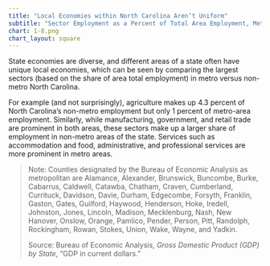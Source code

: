 ```yaml
---
title: "Local Economies within North Carolina Aren’t Uniform"
subtitle: "Sector Employment as a Percent of Total Area Employment, Metro and Non-Metro North Carolina (2013)"
chart: 1-8.png
chart_layout: square
---
```

State economies are diverse, and different areas of a state often have unique local economies, which can be seen by comparing the largest sectors (based on the share of area total employment) in metro versus non-metro North Carolina.

For example (and not surprisingly), agriculture makes up 4.3 percent of North Carolina’s non-metro employment but only 1 percent of metro-area employment. Similarly, while manufacturing, government, and retail trade are prominent in both areas, these sectors make up a larger share of employment in non-metro areas of the state. Services such as accommodation and food, administrative, and professional services are more prominent in metro areas.

> Note: Counties designated by the Bureau of Economic Analysis as metropolitan are Alamance, Alexander, Brunswick, Buncombe, Burke, Cabarrus, Caldwell, Catawba, Chatham, Craven, Cumberland, Currituck, Davidson, Davie, Durham, Edgecombe, Forsyth, Franklin, Gaston, Gates, Guilford, Haywood, Henderson, Hoke, Iredell, Johnston, Jones, Lincoln, Madison, Mecklenburg, Nash, New Hanover, Onslow, Orange, Pamlico, Pender, Person, Pitt, Randolph, Rockingham, Rowan, Stokes, Union, Wake, Wayne, and Yadkin.
>
> Source: Bureau of Economic Analysis, *Gross Domestic Product (GDP) by State*, “GDP in current dollars.”
